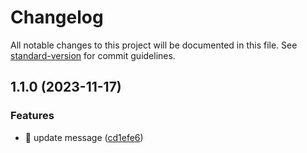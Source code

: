 # Changelog

All notable changes to this project will be documented in this file. See [standard-version](https://github.com/conventional-changelog/standard-version) for commit guidelines.

## 1.1.0 (2023-11-17)


### Features

* 🚀 update message ([cd1efe6](https://github.com/kongzhi0707/React18-typescript4-webpack5/commit/cd1efe6b614b27f930d070a79b5a69504f56f7d3))
